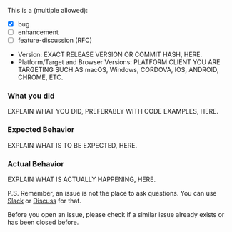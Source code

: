 This is a (multiple allowed):

* [x] bug
* [ ] enhancement
* [ ] feature-discussion (RFC)

* Version: EXACT RELEASE VERSION OR COMMIT HASH, HERE.
* Platform/Target and Browser Versions: PLATFORM CLIENT YOU ARE TARGETING SUCH
  AS macOS, Windows, CORDOVA, IOS, ANDROID, CHROME, ETC.

### What you did

EXPLAIN WHAT YOU DID, PREFERABLY WITH CODE EXAMPLES, HERE.

### Expected Behavior

EXPLAIN WHAT IS TO BE EXPECTED, HERE.

### Actual Behavior

EXPLAIN WHAT IS ACTUALLY HAPPENING, HERE.

P.S. Remember, an issue is not the place to ask questions. You can use
[Slack](http://slack.neos.io) or [Discuss](https://discuss.neos.io) for that.

Before you open an issue, please check if a similar issue already exists or has
been closed before.
